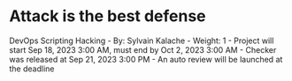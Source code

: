 # Attack is the best defense
DevOps Scripting Hacking
    - By: Sylvain Kalache
    - Weight: 1
    - Project will start Sep 18, 2023 3:00 AM, must end by Oct 2, 2023 3:00 AM
    - Checker was released at Sep 21, 2023 3:00 PM
    - An auto review will be launched at the deadline
